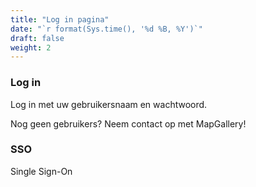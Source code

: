 ```yaml
---
title: "Log in pagina"
date: "`r format(Sys.time(), '%d %B, %Y')`"
draft: false
weight: 2
---
```


### Log in
Log in met uw gebruikersnaam en wachtwoord.

Nog geen gebruikers? Neem contact op met MapGallery!

### SSO

Single Sign-On